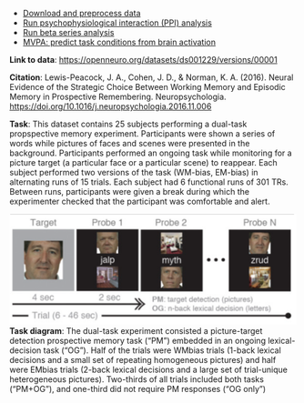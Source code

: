   * [Download and preprocess data](https://github.com/tientong98/utdallas_demo/blob/main/code/01_get_data_and_preprocess.ipynb)
  * [Run psychophysiological interaction (PPI) analysis](https://github.com/tientong98/utdallas_demo/blob/main/code/02_PPI.ipynb)
  * [Run beta series analysis](https://github.com/tientong98/utdallas_demo/blob/main/code/03_beta_series.ipynb)
  * [MVPA: predict task conditions from brain activation](https://github.com/tientong98/utdallas_demo/blob/main/code/04.MVPA.ipynb)

**Link to data**: https://openneuro.org/datasets/ds001229/versions/00001

**Citation**: Lewis-Peacock, J. A., Cohen, J. D., & Norman, K. A. (2016). Neural Evidence of the Strategic Choice Between Working Memory and Episodic Memory in Prospective Remembering. Neuropsychologia. https://doi.org/10.1016/j.neuropsychologia.2016.11.006

**Task**: This dataset contains 25 subjects performing a dual-task propspective memory experiment. Participants were shown a series of words while pictures of faces and scenes were presented in the background. Participants performed an ongoing task while monitoring for a picture target (a particular face or a particular scene) to reappear. Each subject performed two versions of the task (WM-bias, EM-bias) in alternating runs of 15 trials. Each subject had 6 functional runs of 301 TRs. Between runs, participants were given a break during which the experimenter checked that the participant was comfortable and alert.


![task](code/task.png)
**Task diagram**: The dual-task experiment consisted a picture-target detection prospective memory task (“PM”) embedded in an ongoing lexical-decision task (“OG”). Half of the trials were WMbias trials (1-back lexical decisions and a small set of repeating homogeneous pictures) and half were EMbias trials (2-back lexical decisions and a large set of trial-unique heterogeneous pictures). Two-thirds of all trials included both tasks (“PM+OG”), and one-third did not require PM responses (“OG only”)
